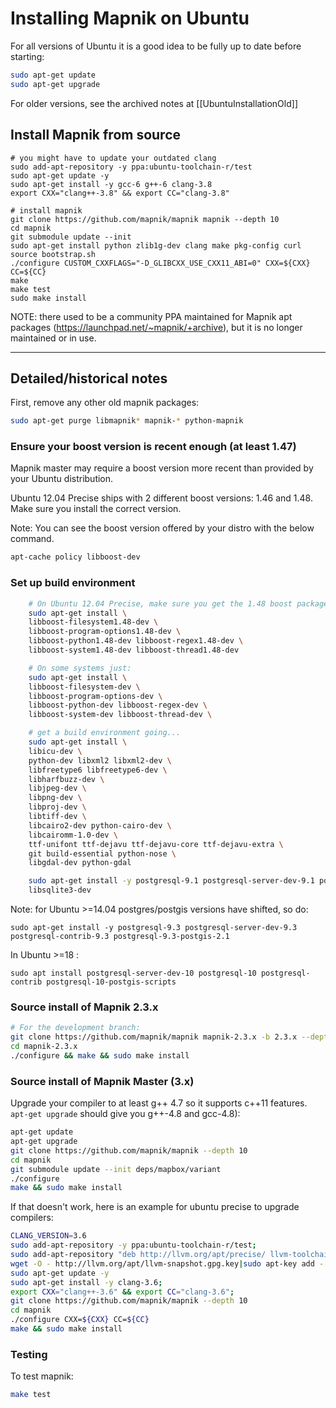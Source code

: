 # Installing Mapnik on Ubuntu

For all versions of Ubuntu it is a good idea to be fully up to date before starting:

```sh
sudo apt-get update
sudo apt-get upgrade
```

For older versions, see the archived notes at [[UbuntuInstallationOld]]

## Install Mapnik from source

```
# you might have to update your outdated clang
sudo add-apt-repository -y ppa:ubuntu-toolchain-r/test
sudo apt-get update -y
sudo apt-get install -y gcc-6 g++-6 clang-3.8
export CXX="clang++-3.8" && export CC="clang-3.8"

# install mapnik
git clone https://github.com/mapnik/mapnik mapnik --depth 10
cd mapnik
git submodule update --init
sudo apt-get install python zlib1g-dev clang make pkg-config curl
source bootstrap.sh
./configure CUSTOM_CXXFLAGS="-D_GLIBCXX_USE_CXX11_ABI=0" CXX=${CXX} CC=${CC}
make
make test
sudo make install

```

NOTE: there used to be a community PPA maintained for Mapnik apt packages (https://launchpad.net/~mapnik/+archive), but it is no longer maintained or in use.

----

## Detailed/historical notes

First, remove any other old mapnik packages:

```sh
sudo apt-get purge libmapnik* mapnik-* python-mapnik
```

### Ensure your boost version is recent enough (at least 1.47)

Mapnik master may require a boost version more recent than provided by your Ubuntu distribution. 

Ubuntu 12.04 Precise ships with 2 different boost versions: 1.46 and 1.48. Make sure you install the correct version.

Note: You can see the boost version offered by your distro with the below command.

```sh
apt-cache policy libboost-dev
```

### Set up build environment

```sh
    # On Ubuntu 12.04 Precise, make sure you get the 1.48 boost packages:
    sudo apt-get install \
    libboost-filesystem1.48-dev \
    libboost-program-options1.48-dev \
    libboost-python1.48-dev libboost-regex1.48-dev \
    libboost-system1.48-dev libboost-thread1.48-dev

    # On some systems just:
    sudo apt-get install \
    libboost-filesystem-dev \
    libboost-program-options-dev \
    libboost-python-dev libboost-regex-dev \
    libboost-system-dev libboost-thread-dev \

    # get a build environment going...
    sudo apt-get install \
    libicu-dev \
    python-dev libxml2 libxml2-dev \
    libfreetype6 libfreetype6-dev \
    libharfbuzz-dev \
    libjpeg-dev \
    libpng-dev \
    libproj-dev \
    libtiff-dev \
    libcairo2-dev python-cairo-dev \
    libcairomm-1.0-dev \
    ttf-unifont ttf-dejavu ttf-dejavu-core ttf-dejavu-extra \
    git build-essential python-nose \
    libgdal-dev python-gdal

    sudo apt-get install -y postgresql-9.1 postgresql-server-dev-9.1 postgresql-contrib-9.1 postgresql-9.1-postgis \
    libsqlite3-dev
```

Note: for Ubuntu >=14.04 postgres/postgis versions have shifted, so do:

```
sudo apt-get install -y postgresql-9.3 postgresql-server-dev-9.3 postgresql-contrib-9.3 postgresql-9.3-postgis-2.1
```

In Ubuntu >=18 :

```
sudo apt install postgresql-server-dev-10 postgresql-10 postgresql-contrib postgresql-10-postgis-scripts
```

### Source install of Mapnik 2.3.x

```sh
# For the development branch:
git clone https://github.com/mapnik/mapnik mapnik-2.3.x -b 2.3.x --depth 10
cd mapnik-2.3.x
./configure && make && sudo make install
```

### Source install of Mapnik Master (3.x)

Upgrade your compiler to at least g++ 4.7 so it supports c++11 features. <br>`apt-get upgrade` should give you g++-4.8 and gcc-4.8):
```sh
apt-get update
apt-get upgrade
git clone https://github.com/mapnik/mapnik --depth 10
cd mapnik
git submodule update --init deps/mapbox/variant
./configure
make && sudo make install
```

If that doesn't work, here is an example for ubuntu precise to upgrade compilers:

```sh
CLANG_VERSION=3.6
sudo add-apt-repository -y ppa:ubuntu-toolchain-r/test;
sudo add-apt-repository "deb http://llvm.org/apt/precise/ llvm-toolchain-precise-${CLANG_VERSION} main";
wget -O - http://llvm.org/apt/llvm-snapshot.gpg.key|sudo apt-key add -
sudo apt-get update -y
sudo apt-get install -y clang-3.6;
export CXX="clang++-3.6" && export CC="clang-3.6";
git clone https://github.com/mapnik/mapnik --depth 10
cd mapnik
./configure CXX=${CXX} CC=${CC}
make && sudo make install
```





### Testing

To test mapnik:

```sh
make test
```